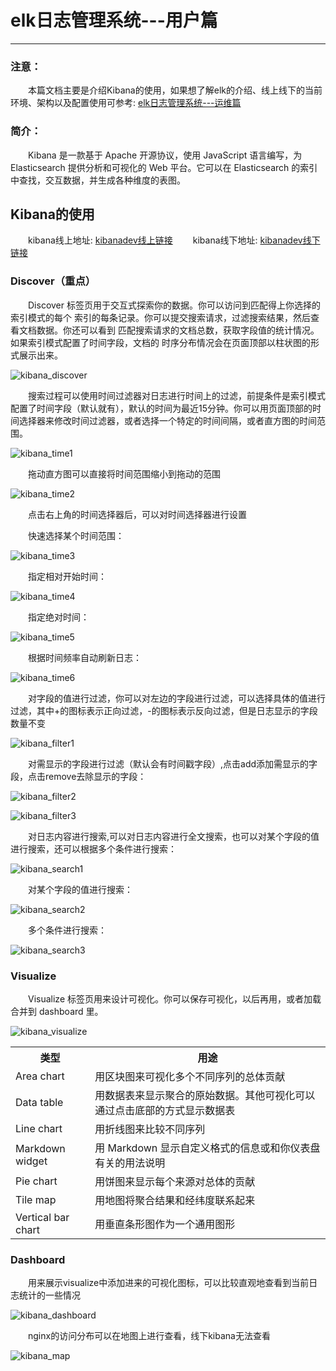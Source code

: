 # elk日志管理系统---用户篇

----------

### 注意：

　　本篇文档主要是介绍Kibana的使用，如果想了解elk的介绍、线上线下的当前环境、架构以及配置使用可参考: [elk日志管理系统---运维篇](http://wiki.htrader.cn/environment.common/elk_ops) 

### 简介：

　　Kibana 是一款基于 Apache 开源协议，使用 JavaScript 语言编写，为 Elasticsearch 提供分析和可视化的 Web 平台。它可以在 Elasticsearch 的索引中查找，交互数据，并生成各种维度的表图。

## Kibana的使用

　　kibana线上地址: [kibanadev线上链接](http://kibana.htrader.cn)
　　kibana线下地址: [kibanadev线下链接](http://kibanadev.htrader.cn)

### Discover（重点）

　　Discover 标签页用于交互式探索你的数据。你可以访问到匹配得上你选择的索引模式的每个
索引的每条记录。你可以提交搜索请求，过滤搜索结果，然后查看文档数据。你还可以看到
匹配搜索请求的文档总数，获取字段值的统计情况。如果索引模式配置了时间字段，文档的
时序分布情况会在页面顶部以柱状图的形式展示出来。

![kibana_discover](elk/kibana_discover.png)

　　搜索过程可以使用时间过滤器对日志进行时间上的过滤，前提条件是索引模式配置了时间字段（默认就有），默认的时间为最近15分钟。你可以用页面顶部的时间选择器来修改时间过滤器，或者选择一个特定的时间间隔，或者直方图的时间范围。

![kibana_time1](elk/kibana_time1.png)

　　拖动直方图可以直接将时间范围缩小到拖动的范围

![kibana_time2](elk/kibana_time2.png)

　　点击右上角的时间选择器后，可以对时间选择器进行设置

　　快速选择某个时间范围：

![kibana_time3](elk/kibana_time3.png)

　　指定相对开始时间：

![kibana_time4](elk/kibana_time4.png)

　　指定绝对时间：

![kibana_time5](elk/kibana_time5.png)

　　根据时间频率自动刷新日志：

![kibana_time6](elk/kibana_time6.png)

　　对字段的值进行过滤，你可以对左边的字段进行过滤，可以选择具体的值进行过滤，其中+的图标表示正向过滤，-的图标表示反向过滤，但是日志显示的字段数量不变

![kibana_filter1](elk/kibana_filter1.png)

　　对需显示的字段进行过滤（默认会有时间戳字段）,点击add添加需显示的字段，点击remove去除显示的字段：

![kibana_filter2](elk/kibana_filter2.png)

![kibana_filter3](elk/kibana_filter3.png)

　　对日志内容进行搜索,可以对日志内容进行全文搜索，也可以对某个字段的值进行搜索，还可以根据多个条件进行搜索：

![kibana_search1](elk/kibana_search1.png)

　　对某个字段的值进行搜索：

![kibana_search2](elk/kibana_search2.png)

　　多个条件进行搜索：

![kibana_search3](elk/kibana_search3.png)

### Visualize

　　Visualize 标签页用来设计可视化。你可以保存可视化，以后再用，或者加载合并到
dashboard 里。

![kibana_visualize](elk/kibana_visualize.png)

<table>
  <tr>
    <th>类型</th>
    <th>用途</th>
  </tr>
  <tr>
    <td>Area chart</td>
    <td>用区块图来可视化多个不同序列的总体贡献</td>
  </tr>
  <tr>
    <td>Data table</td>
    <td>用数据表来显示聚合的原始数据。其他可视化可以通过点击底部的方式显示数据表</td>
  </tr>
  <tr>
    <td>Line chart</td>
    <td>用折线图来比较不同序列</td>
  </tr>
  <tr>
    <td>Markdown widget</td>
    <td>用 Markdown 显示自定义格式的信息或和你仪表盘有关的用法说明</td>
  </tr>
  <tr>
    <td>Pie chart</td>
    <td>用饼图来显示每个来源对总体的贡献</td>
  </tr>
  <tr>
    <td>Tile map</td>
    <td>用地图将聚合结果和经纬度联系起来</td>
  </tr>
  <tr>
    <td>Vertical bar chart</td>
    <td>用垂直条形图作为一个通用图形</td>
  </tr>
</table>

### Dashboard 

　　用来展示visualize中添加进来的可视化图标，可以比较直观地查看到当前日志统计的一些情况

![kibana_dashboard](elk/kibana_dashboard.png)

　　nginx的访问分布可以在地图上进行查看，线下kibana无法查看

![kibana_map](elk/kibana_map.png)

